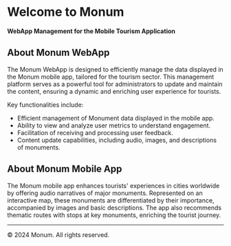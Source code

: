 # Welcome to Monum

**WebApp Management for the Mobile Tourism Application**

## About Monum WebApp

The Monum WebApp is designed to efficiently manage the data displayed in the Monum mobile app, tailored for the tourism sector. This management platform serves as a powerful tool for administrators to update and maintain the content, ensuring a dynamic and enriching user experience for tourists.

Key functionalities include:

- Efficient management of Monument data displayed in the mobile app.
- Ability to view and analyze user metrics to understand engagement.
- Facilitation of receiving and processing user feedback.
- Content update capabilities, including audio, images, and descriptions of monuments.

## About Monum Mobile App

The Monum mobile app enhances tourists' experiences in cities worldwide by offering audio narratives of major monuments. Represented on an interactive map, these monuments are differentiated by their importance, accompanied by images and basic descriptions. The app also recommends thematic routes with stops at key monuments, enriching the tourist journey.

---

&copy; 2024 Monum. All rights reserved.
